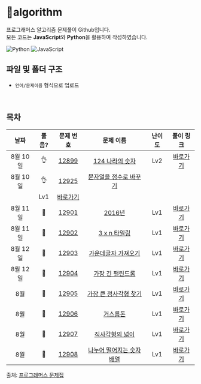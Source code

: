 # :cactus:algorithm
프로그래머스 알고리즘 문제풀이 Github입니다.  
모든 코드는 **JavaScript**와 **Python**을 활용하여 작성하였습니다. 

![Python](https://img.shields.io/badge/python-3670A0?style=for-the-badge&logo=python&logoColor=ffdd54)
![JavaScript](https://img.shields.io/badge/javascript-%23323330.svg?style=for-the-badge&logo=javascript&logoColor=%23F7DF1E)
<br/>

## 파일 및 폴더 구조
- `언어/문제이름` 형식으로 업로드

<br/>

## 목차


|          날짜          |        풀음?         |        문제 번호         |        문제 이름         |         난이도          |        풀이 링크         |
| :-----: | :-----: | :-----: | :-----: | :-----: | :-----: |
| 8월 10일 |  :ok_hand:  | <a href="https://school.programmers.co.kr/learn/courses/30/lessons/12899" target="_blank">12899</a> | <a href="https://school.programmers.co.kr/learn/courses/30/lessons/12899" target="_blank">124 나라의 숫자</a> | Lv2 | <a href="./JS/124나라의숫자.js">바로가기</a> |
| 8월 10일 |  :ok_hand:  | <a href="https://school.programmers.co.kr/learn/courses/30/lessons/12925" target="_blank">12925</a> | <a href="https://school.programmers.co.kr/learn/courses/30/lessons/12925" target="_blank">문자열을 정수로 바꾸기
</a> | Lv1 | <a href="./JS/문자열을정수로바꾸기.js">바로가기</a> |
| 8월 11일 | :running: | <a href="https://school.programmers.co.kr/learn/courses/30/lessons/12901" target="_blank">12901</a> | <a href="https://school.programmers.co.kr/learn/courses/30/lessons/12901" target="_blank">2016년</a> | Lv1 | <a href="./JS/2016년.js">바로가기</a> |
| 8월 11일 | :running: | <a href="https://school.programmers.co.kr/learn/courses/30/lessons/12902" target="_blank">12902</a> | <a href="https://school.programmers.co.kr/learn/courses/30/lessons/12902" target="_blank">3 x n 타일링</a> | Lv1 | <a href="./JS/3xn타일링.js">바로가기</a> |
| 8월 12일 | :running: | <a href="https://school.programmers.co.kr/learn/courses/30/lessons/12903" target="_blank">12903</a> | <a href="https://school.programmers.co.kr/learn/courses/30/lessons/12903" target="_blank">가운데글자 가져오기</a> | Lv1 | <a href="./JS/가운데글자가져오기.js">바로가기</a> |
| 8월 12일 | :running: | <a href="https://school.programmers.co.kr/learn/courses/30/lessons/12904" target="_blank">12904</a> | <a href="https://school.programmers.co.kr/learn/courses/30/lessons/12904" target="_blank">가장 긴 팰린드롬</a> | Lv1 | <a href="./JS/가장큰팰린드롬.js">바로가기</a> |
| 8월 | :running: | <a href="https://school.programmers.co.kr/learn/courses/30/lessons/12905" target="_blank">12905</a> | <a href="https://school.programmers.co.kr/learn/courses/30/lessons/12905" target="_blank">가장 큰 정사각형 찾기</a> | Lv1 | <a href="./JS/가장큰정사각형찾기.js">바로가기</a> |
| 8월 | :running: | <a href="https://school.programmers.co.kr/learn/courses/30/lessons/12906" target="_blank">12906</a> | <a href="https://school.programmers.co.kr/learn/courses/30/lessons/12906" target="_blank">거스름돈</a> | Lv1 | <a href="./JS/거스름돈.js">바로가기</a> |
| 8월 | :running: | <a href="https://school.programmers.co.kr/learn/courses/30/lessons/12907" target="_blank">12907</a> | <a href="https://school.programmers.co.kr/learn/courses/30/lessons/12907" target="_blank">직사각형의 넓이</a> | Lv1 | <a href="./JS/직사각형의넓이.js">바로가기</a> |
| 8월 | :running: | <a href="https://school.programmers.co.kr/learn/courses/30/lessons/12908" target="_blank">12908</a> | <a href="https://school.programmers.co.kr/learn/courses/30/lessons/12908" target="_blank">나누어 떨어지는 숫자 배열</a> | Lv1 | <a href="./JS/나누어떨어지는숫자배열.js">바로가기</a> |

출처: [프로그래머스 문제집](https://school.programmers.co.kr/learn/challenges)
